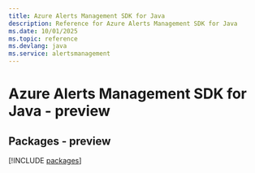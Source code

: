 ```yaml
---
title: Azure Alerts Management SDK for Java
description: Reference for Azure Alerts Management SDK for Java
ms.date: 10/01/2025
ms.topic: reference
ms.devlang: java
ms.service: alertsmanagement
---
```

# Azure Alerts Management SDK for Java - preview
## Packages - preview
[!INCLUDE [packages](alerts-management-index.md)]